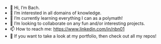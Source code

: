 - 👋 Hi, I’m Bach.
- 👀 I’m interested in all domains of knowledge. 
- 🌱 I’m currently learning everything I can as a polymath! 
- 💞️ I’m looking to collaborate on any fun and/or interesting projects.
- 📫 How to reach me: https://www.linkedin.com/in/nbn01
- 🤩 If you want to take a look at my portfolio, then check out all my repos!

<!---
ngocbachnguyen9/ngocbachnguyen9 is a ✨ special ✨ repository because its `README.md` (this file) appears on your GitHub profile.
You can click the Preview link to take a look at your changes.
--->
